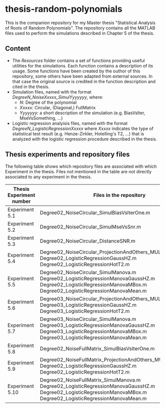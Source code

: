 # thesis-random-polynomials
This is the companion repository for my Master thesis "Statistical Analysis of Roots of Random Polynomials".
The repository contains all the MATLAB files used to perform the simulations described in Chapter 5 of the thesis.

## Content
* The *Resources* folder contains a set of functions providing useful utilities for the simulations. Each function contains a description of its usage. Some functions have been created by the outhor of this repository, some others have been adapted from external sources. In that case the original source is credited in the function description and cited in the thesis.
* Simulation files, named with the format *DegreeN_NoiseXxxxx_SimulYyyyyyy*, where:
  * *N*: Degree of the polynomial
  * *Xxxxx*: Circular, (Diagonal,) FullMatrix
  *  *Yyyyyyy*: a short description of the simulation (e.g. BiasVsIter, MseVsSomething, ...)
* Logistic regression analyisis files, named with the format *DegreeN_LogisticRegressionXxxxx* where *Xxxxx* indicates the type of statistical test result (e.g. Henze-Zirkler, Hotelling's T2, ...) that is analyzed with the logistic regression procedure described in the thesis.

## Thesis experiments and repository files
The following table shows which repository files are associated with which Experiment in the thesis. Files not mentioned in the table are not directly associated to any experiment in the thesis.

| Thesis Experiment number | Files in the repository |
| ------ | ------ |
| Experiment 5.1 | Degree02\_NoiseCircular\_SimulBiasVsIterOne.m |
| Experiment 5.2 | Degree02\_NoiseCircular\_SimulMseVsSnr.m |
| Experiment 5.3 | Degree02\_NoiseCircular\_DistanceSNR.m |
| Experiment 5.4 | Degree02_NoiseCircular_ProjectionAndOthers_MULTIPLETIMES.m <br /> Degree02_LogisticRegressionGaussHZ.m <br /> Degree02_LogisticRegressionHotT2.m |
| Experiment 5.5 | Degree02_NoiseCircular_SimulManova.m <br /> Degree02_LogisticRegressionManovaGaussHZ.m <br /> Degree02_LogisticRegressionManovaMBox.m <br /> Degree02_LogisticRegressionManovaMean.m |
| Experiment 5.6 | Degree03_NoiseCircular_ProjectionAndOthers_MULTIPLETIMES.m <br /> Degree03_LogisticRegressionGaussHZ.m <br /> Degree03_LogisticRegressionHotT2.m |
| Experiment 5.7 | Degree03_NoiseCircular_SimulManova.m <br /> Degree03_LogisticRegressionManovaGaussHZ.m <br /> Degree03_LogisticRegressionManovaMBox.m <br /> Degree03_LogisticRegressionManovaMean.m |
| Experiment 5.8 | Degree02\_NoiseFullMatrix\_SimulBiasVsIterOne.m |
| Experiment 5.9 | Degree02_NoiseFullMatrix_ProjectionAndOthers_MULTIPLETIMES.m <br /> Degree02_LogisticRegressionGaussHZ.m <br /> Degree02_LogisticRegressionHotT2.m |
| Experiment 5.10 | Degree02_NoiseFullMatrix_SimulManova.m <br /> Degree02_LogisticRegressionManovaGaussHZ.m <br /> Degree02_LogisticRegressionManovaMBox.m <br /> Degree02_LogisticRegressionManovaMean.m |


